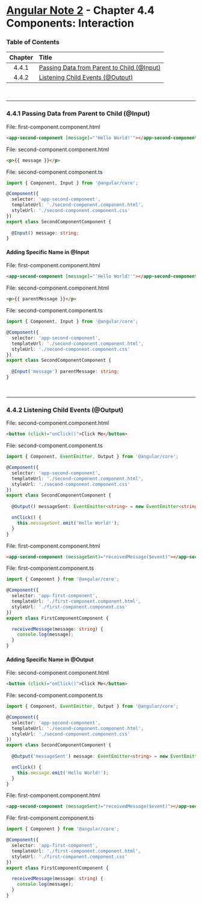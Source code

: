 # [Angular Note 2](../README.md) - Chapter 4.4 Components: Interaction

### Table of Contents
| Chapter | Title |
| :-: | :- |
| 4.4.1 | [Passing Data from Parent to Child (@Input)](#441-passing-data-from-parent-to-child-input) |
| 4.4.2 | [Listening Child Events (@Output)](#442-listening-child-events-output) |

<br>
<hr>

### 4.4.1 Passing Data from Parent to Child (@Input)
File: first-component.component.html
```html
<app-second-component [message]="'Hello World!'"></app-second-component>
```
File: second-component.component.html
```html
<p>{{ message }}</p>
```
File: second-component.component.ts
```ts
import { Component, Input } from '@angular/core';

@Component({
  selector: 'app-second-component',
  templateUrl: './second-component.component.html',
  styleUrl: './second-component.component.css'
})
export class SecondComponentComponent {
  
  @Input() message: string;
}
```

#### Adding Specific Name in @Input
File: first-component.component.html
```html
<app-second-component [message]="'Hello World!'"></app-second-component>
```
File: second-component.component.html
```html
<p>{{ parentMessage }}</p>
```
File: second-component.component.ts
```ts
import { Component, Input } from '@angular/core';

@Component({
  selector: 'app-second-component',
  templateUrl: './second-component.component.html',
  styleUrl: './second-component.component.css'
})
export class SecondComponentComponent {
  
  @Input('message') parentMessage: string;
}
```

<br>
<hr>

### 4.4.2 Listening Child Events (@Output)
File: second-component.component.html
```html
<button (click)="onClick()">Click Me</button>
```
File: second-component.component.ts
```ts
import { Component, EventEmitter, Output } from '@angular/core';

@Component({
  selector: 'app-second-component',
  templateUrl: './second-component.component.html',
  styleUrl: './second-component.component.css'
})
export class SecondComponentComponent {
  
  @Output() messageSent: EventEmitter<string> = new EventEmitter<string>();

  onClick() {
    this.messageSent.emit('Hello World!');
  }
}
```
File: first-component.component.html
```html
<app-second-component (messageSent)="receivedMessage($event)"></app-second-component>
```
File: first-component.component.ts
```ts
import { Component } from '@angular/core';

@Component({
  selector: 'app-first-component',
  templateUrl: './first-component.component.html',
  styleUrl: './first-component.component.css'
})
export class FirstComponentComponent {

  receivedMessage(message: string) {
    console.log(message);
  }
}
```

#### Adding Specific Name in @Output
File: second-component.component.html
```html
<button (click)="onClick()">Click Me</button>
```
File: second-component.component.ts
```ts
import { Component, EventEmitter, Output } from '@angular/core';

@Component({
  selector: 'app-second-component',
  templateUrl: './second-component.component.html',
  styleUrl: './second-component.component.css'
})
export class SecondComponentComponent {
  
  @Output('messageSent') message: EventEmitter<string> = new EventEmitter<string>();

  onClick() {
    this.message.emit('Hello World!');
  }
}
```
File: first-component.component.html
```html
<app-second-component (messageSent)="receivedMessage($event)"></app-second-component>
```
File: first-component.component.ts
```ts
import { Component } from '@angular/core';

@Component({
  selector: 'app-first-component',
  templateUrl: './first-component.component.html',
  styleUrl: './first-component.component.css'
})
export class FirstComponentComponent {

  receivedMessage(message: string) {
    console.log(message);
  }
}
```
